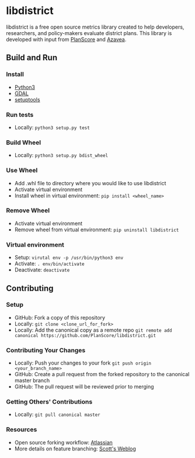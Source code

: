 # libdistrict

libdistrict is a free open source metrics library created to help developers, researchers, and policy-makers evaluate district plans. This library is developed with input from [PlanScore](https://www.planscore.org) and [Azavea](https://www.azavea.com).

## Build and Run

### Install
 * [Python3](https://www.python.org/downloads/)
 * [GDAL](https://pypi.python.org/pypi/GDAL)
 * [setuptools](https://packaging.python.org/guides/installing-using-linux-tools/)

### Run tests
 * Locally: `python3 setup.py test`

### Build Wheel
 * Locally: `python3 setup.py bdist_wheel`

### Use Wheel
 * Add .whl file to directory where you would like to use libdistrict
 * Activate virtual environment
 * Install wheel in virtual environment: `pip install <wheel_name>`

### Remove Wheel
 * Activate virtual environment
 * Remove wheel from virtual environment: `pip uninstall libdistrict`

### Virtual environment
 * Setup: `virutal env -p /usr/bin/python3 env`
 * Activate: `. env/bin/activate`
 * Deactivate: `deactivate`


## Contributing

### Setup
 * GitHub: Fork a copy of this repository
 * Locally: `git clone <clone_url_for_fork>`
 * Locally: Add the canonical copy as a remote repo `git remote add canonical https://github.com/PlanScore/libdistrict.git` 

### Contributing Your Changes
 * Locally: Push your changes to your fork `git push origin <your_branch_name>`
 * GitHub: Create a pull request from the forked repository to the canonical master branch
 * GitHub: The pull request will be reviewed prior to merging

### Getting Others' Contributions
 * Locally: `git pull canonical master`
 
### Resources
 * Open source forking workflow: [Atlassian](https://www.atlassian.com/git/tutorials/comparing-workflows/forking-workflow)
 * More details on feature branching: [Scott's Weblog](https://blog.scottlowe.org/2015/01/27/using-fork-branch-git-workflow/)
